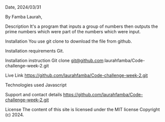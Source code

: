 

Date, 2024/03/31

By Famba Laurah,

Description 
It's a program that inputs a group of numbers then outputs the prime numbers which were part of the numbers which were input.

Installation
You use git clone to download the file from github.

Installation requirements
Git.

Installation instruction
Git clone git@github.com:laurahfamba/Code-challenge-week-2.git

Live Link
https://github.com/laurahfamba/Code-challenge-week-2.git

Technologies used
Javascript

Support and contact details
https://github.com/laurahfamba/Code-challenge-week-2.git

License
The content of this site is licensed under the MIT license
Copyright (c) 2024.
 